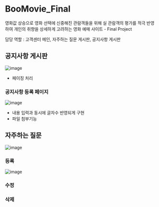 # BooMovie_Final
영화값 상승으로 영화 선택에 신중해진 관람객들을 위해 실 관람객의 평가를 적극 반영하여 개인의 취향을 상세하게 고려하는 영화 예매 사이트 - Final Project

담당 역할 : 고객센터 메인, 자주하는 질문 게시판, 공지사항 게시판

## 공지사항 게시판
![image](https://user-images.githubusercontent.com/106478906/232182727-ff676638-c5d1-4fb1-ae87-393dd1a88dab.png)

- 페이징 처리 

### 공지사항 등록 페이지
![image](https://user-images.githubusercontent.com/106478906/232182815-dc303966-2def-4336-8c66-610969fd8ba6.png)

- 내용 입력과 동시에 글자수 반영되게 구현
- 파일 첨부기능

## 자주하는 질문
![image](https://user-images.githubusercontent.com/106478906/232183722-fa3bdef0-8513-49e5-b633-45c0e38fb53b.png)

### 등록
![image](https://user-images.githubusercontent.com/106478906/232183145-bd89094f-fb6b-4fb9-bbf9-0d7095fd4a79.png)

### 수정

### 삭제



